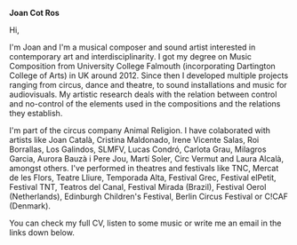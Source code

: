 **Joan Cot Ros**

Hi,

I'm Joan and I'm a musical composer and sound artist interested in contemporary art and interdisciplinarity. I got my degree on Music Composition from University College Falmouth (incorporating Dartington College of Arts) in UK around 2012. Since then I developed multiple projects ranging from circus, dance and theatre, to sound installations and music for audiovisuals. My artistic research deals with the relation between control and no-control of the elements used in the compositions and the relations they establish.

I'm part of the circus company Animal Religion. I have colaborated with artists like Joan Català, Cristina Maldonado, Irene Vicente Salas, Roi Borrallas, Los Galindos, SLMFV, Lucas Condró, Carlota Grau, Milagros Garcia, Aurora Bauzà i Pere Jou, Martí Soler, Circ Vermut and Laura Alcalà, amongst others. I've performed in theatres and festivals like TNC, Mercat de les Flors, Teatre Lliure, Temporada Alta, Festival Grec, Festival elPetit, Festival TNT, Teatros del Canal, Festival Mirada (Brazil), Festival Oerol (Netherlands), Edinburgh Children's Festival, Berlin Circus Festival or C!CAF (Denmark).

You can check my full CV, listen to some music or write me an email in the links down below.
